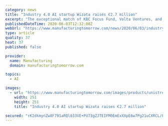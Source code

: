 ```yaml
---
category: news
title: "Industry 4.0 AI startup Wizata raises €2.7 million"
excerpt: "The exceptional match of KBC Focus Fund, Volta Ventures, and Expon Capital’s Digital Tech Fund will allow Wizata to become an Industry 4.0 champion that will optimize and digitize manufacturing production processes through AI” – Jean-Philippe Hugo,"
publishedDateTime: 2020-06-03T12:32:00Z
webUrl: "https://www.manufacturingtomorrow.com/news/2020/06/03/industry-40-ai-startup-wizata-raises-€27-million/15362/"
type: article
quality: 37
heat: 37
published: false

provider:
  name: Manufacturing
  domain: manufacturingtomorrow.com

topics:
  - AI

images:
  - url: "https://www.manufacturingtomorrow.com/images/products/unistream-plc-robust-plc-with-new-concept-virtual-hmi.jpg"
    width: 251
    height: 251
    title: "Industry 4.0 AI startup Wizata raises €2.7 million"

secured: "rK2dkmynZw8F791aRQl033VE+PU73gZJTEIFM0EmExXXpE6w7Pg21uCXRCL/FPGsFZcdy48cybNa14jIB0sM4vENg3XC+VXb1rByli5fv5hlbT+pc7eE9Z/FtYxxcXpb/QH+YdoiJwyn5MHR7yFE/XOyFtBGqgdAW+3xOABzuvTgkEPKT/m3cOKxwH+GrTTDWLiAmqcZIbsjGEJtobitsRyXjDt3PR9zLbSncKGswLj8t56GEjEP8EnCbztC8T1pd9vzvz8hrhJPB92HBPwMze2gKKSjJ5XLcAMaJuRNmobWtl9wqIgX9CY8pd91gq75;qMnhZyVQAPAkvx+bbDmZzg=="
---
```


